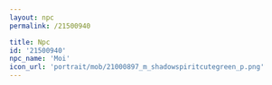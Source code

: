 ```yaml
---
layout: npc
permalink: /21500940

title: Npc
id: '21500940'
npc_name: 'Moi'
icon_url: 'portrait/mob/21000897_m_shadowspiritcutegreen_p.png'
---
```

